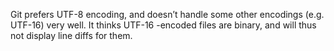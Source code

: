 Git prefers UTF-8 encoding, and doesn’t handle some other encodings (e.g. UTF-16) very well. It thinks UTF-16 -encoded files are binary, and will thus not display line diffs for them.
